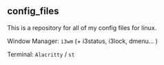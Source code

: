 ## config_files

This is a repository for all of my config files for linux.

Window Manager: `i3wm` (+ i3status, i3lock, dmenu... )

Terminal: `Alacritty` / `st`
